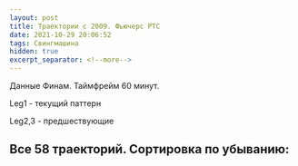```yaml
---
layout: post
title: Траектории c 2009. Фьючерс РТС
date: 2021-10-29 20:06:52
tags: Свингмашина
hidden: true
excerpt_separator: <!--more-->
---
```



Данные Финам. Таймфрейм 60 минут.

Leg1 - текущий паттерн

Leg2,3 - предшествующие

 ## Все 58 траекторий. Сортировка по убыванию:

<img src="https://ragve.ru/images/all_freq.png" alt="">
<img src="https://ragve.ru/images/all_freq_c.png" alt="">
